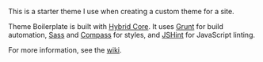 This is a starter theme I use when creating a custom theme for a site.

Theme Boilerplate is built with [Hybrid Core](https://github.com/justintadlock/hybrid-core). It uses [Grunt](http://gruntjs.com) for build automation, [Sass](http://sass-lang.com) and [Compass](http://compass-style.com) for styles, and [JSHint](http://jshint.com) for JavaScript linting.


For more information, see the [wiki](https://github.com/bungeshea/theme-boilerplate/wiki).
